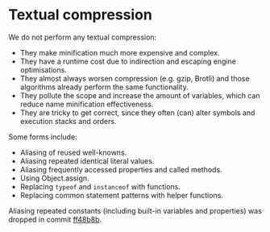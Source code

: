 # Textual compression

We do not perform any textual compression:

- They make minification much more expensive and complex.
- They have a runtime cost due to indirection and escaping engine optimisations.
- They almost always worsen compression (e.g. gzip, Brotli) and those algorithms already perform the same functionality.
- They pollute the scope and increase the amount of variables, which can reduce name minification effectiveness.
- They are tricky to get correct, since they often (can) alter symbols and execution stacks and orders.

Some forms include:

- Aliasing of reused well-knowns.
- Aliasing repeated identical literal values.
- Aliasing frequently accessed properties and called methods.
- Using Object.assign.
- Replacing `typeof` and `instanceof` with functions.
- Replacing common statement patterns with helper functions.

Aliasing repeated constants (including built-in variables and properties) was dropped in commit [ff48b8b](https://github.com/wilsonzlin/minify-js/commit/ff48b8b).
